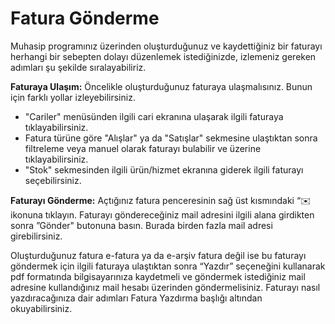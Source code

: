 # Fatura Gönderme

Muhasip programınız üzerinden oluşturduğunuz ve kaydettiğiniz bir faturayı herhangi bir sebepten dolayı düzenlemek istediğinizde, izlemeniz gereken adımları şu şekilde sıralayabiliriz.

**Faturaya Ulaşım:** Öncelikle oluşturduğunuz faturaya ulaşmalısınız. Bunun için farklı yollar izleyebilirsiniz.

* "Cariler" menüsünden ilgili cari ekranına ulaşarak ilgili faturaya tıklayabilirsiniz.
* Fatura türüne göre "Alışlar" ya da "Satışlar" sekmesine ulaştıktan sonra filtreleme veya manuel olarak faturayı bulabilir ve üzerine tıklayabilirsiniz.
* "Stok" sekmesinden ilgili ürün/hizmet ekranına giderek ilgili faturayı seçebilirsiniz.

**Faturayı Gönderme:** Açtığınız fatura penceresinin sağ üst kısmındaki “✉️ ikonuna tıklayın. Faturayı göndereceğiniz mail adresini ilgili alana girdikten sonra ”Gönder" butonuna basın. Burada birden fazla mail adresi girebilirsiniz.&#x20;

&#x20;

Oluşturduğunuz fatura e-fatura ya da e-arşiv fatura değil ise bu faturayı göndermek için ilgili faturaya ulaştıktan sonra “Yazdır” seçeneğini kullanarak pdf formatında bilgisayarınıza kaydetmeli ve göndermek istediğiniz mail adresine kullandığınız mail hesabı üzerinden göndermelisiniz. Faturayı nasıl yazdıracağınıza dair adımları Fatura Yazdırma başlığı altından okuyabilirsiniz.
